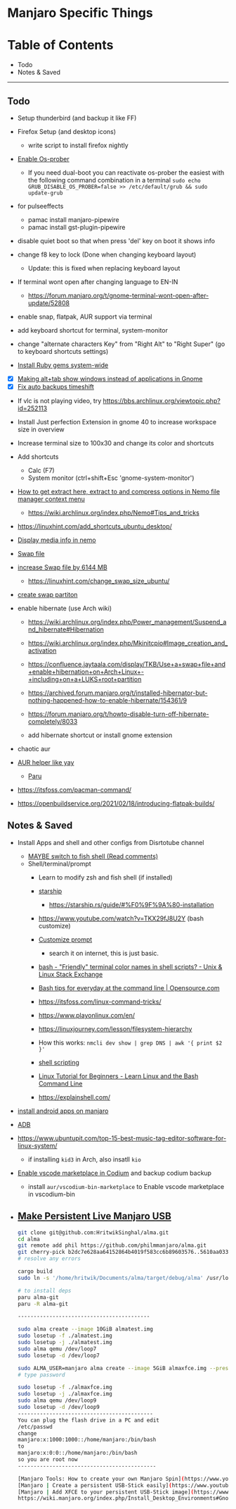 # Manjaro Specific Things


# **Table of Contents**
- Todo
- Notes & Saved


--- 


## Todo

- Setup thunderbird (and backup it like FF)

- Firefox Setup (and desktop icons)
	- write script to install firefox nightly 

- [Enable Os-prober](https://forum.manjaro.org/t/stable-update-2021-03-08-kernels-plasma-5-21-2-haskell-kodi-grub-kde-dev/56877)
	- If you need dual-boot you can reactivate os-prober the easiest with the following command combination in a terminal
    	```sudo echo GRUB_DISABLE_OS_PROBER=false >> /etc/default/grub && sudo update-grub```

- for pulseeffects
	- pamac install manjaro-pipewire
	- pamac install gst-plugin-pipewire

- disable quiet boot so that when press 'del' key on boot it shows info
- change f8 key to lock (Done when changing keyboard layout)
	- Update: this is fixed when replacing keyboard layout
	
- If terminal wont open after changing language to EN-IN
	- https://forum.manjaro.org/t/gnome-terminal-wont-open-after-update/52808

- enable snap, flatpak, AUR support via terminal
- add keyboard shortcut for terminal, system-monitor
- change "alternate characters Key" from "Right Alt" to "Right Super" (go to keyboard shortcuts settings)
- [Install Ruby gems system-wide](https://wiki.archlinux.org/index.php/ruby#Installing_Ruby)

- [x] [Making alt+tab show windows instead of applications in Gnome](https://bbs.archlinux.org/viewtopic.php?id=228893)
- [x] [Fix auto backups timeshift](https://forum.manjaro.org/t/back-in-time-crono-jobs-are-not-excuted/45892)

- If vlc is not playing video, try https://bbs.archlinux.org/viewtopic.php?id=252113

- Install Just perfection Extension in gnome 40 to increase workspace size in overview

- Increase terminal size to 100x30 and change its color and shortcuts

- Add shortcuts
    - Calc (F7)
    - System monitor (ctrl+shift+Esc 'gnome-system-monitor')





- [How to get extract here, extract to and compress options in Nemo file manager context menu](https://www.lxle.net/forums/discussion/1396/how-to-get-extract-here-extract-to-and-compress-options-in-nemo-file-manager-context-menu/p1)
    - https://wiki.archlinux.org/index.php/Nemo#Tips_and_tricks
- https://linuxhint.com/add_shortcuts_ubuntu_desktop/
- [Display media info in nemo](https://www.linuxuprising.com/2018/08/display-extensive-media-information-in.html)




- [Swap file](https://www.youtube.com/watch?v=0mgefj9ibRE)
- [increase Swap file by 6144 MB](https://askubuntu.com/questions/927854/how-do-i-increase-the-size-of-swapfile-without-removing-it-in-the-terminal)
    - https://linuxhint.com/change_swap_size_ubuntu/
- [create swap partiton](https://wiki.manjaro.org/index.php/Swap)
- enable hibernate (use Arch wiki)
	- https://wiki.archlinux.org/index.php/Power_management/Suspend_and_hibernate#Hibernation
	- https://wiki.archlinux.org/index.php/Mkinitcpio#Image_creation_and_activation
	
	- https://confluence.jaytaala.com/display/TKB/Use+a+swap+file+and+enable+hibernation+on+Arch+Linux+-+including+on+a+LUKS+root+partition
	- https://archived.forum.manjaro.org/t/installed-hibernator-but-nothing-happened-how-to-enable-hibernate/154361/9
	
	- https://forum.manjaro.org/t/howto-disable-turn-off-hibernate-completely/8033
	
	- add hibernate shortcut or install gnome extension


- chaotic aur 
- [AUR helper like yay](https://itsfoss.com/best-aur-helpers/)
	- [Paru](https://itsfoss.com/paru-aur-helper/)
- https://itsfoss.com/pacman-command/
- https://openbuildservice.org/2021/02/18/introducing-flatpak-builds/




## Notes & Saved


- Install Apps and shell and other configs from Disrtotube channel 
	- [MAYBE switch to fish shell (Read comments)](https://forum.manjaro.org/t/is-it-time-to-switch-the-default-shell-from-bash-to-fish/28745)
	- Shell/terminal/prompt
	    - Learn to modify zsh and fish shell (if installed)
	    - [starship](https://itsfoss.com/starship/)
	        - https://starship.rs/guide/#%F0%9F%9A%80-installation
	    - https://www.youtube.com/watch?v=TKX29fJ8U2Y (bash customize)

	    - [Customize prompt](https://itsfoss.com/customize-linux-terminal/)
	        - search it on internet, this is just basic.
	    - [bash - "Friendly" terminal color names in shell scripts? - Unix & Linux Stack Exchange](https://unix.stackexchange.com/questions/92563/friendly-terminal-color-names-in-shell-scripts)
	    - [Bash tips for everyday at the command line | Opensource.com](https://opensource.com/article/18/5/bash-tricks)
	    - https://itsfoss.com/linux-command-tricks/

	    - https://www.playonlinux.com/en/
	    - https://linuxjourney.com/lesson/filesystem-hierarchy
	    - How this works: ```nmcli dev show | grep DNS | awk '{ print $2 }'```
	    - [shell scripting](https://www.shellscript.sh/variables2.html)
	    - [Linux Tutorial for Beginners - Learn Linux and the Bash Command Line](https://ryanstutorials.net/linuxtutorial/)
	    - https://explainshell.com/


- [install android apps on manjaro](https://www.reddit.com/r/ManjaroLinux/comments/cbkblb/guide_run_android_apps_on_manjaro_super_simple/)

- [ADB](https://wiki.archlinux.org/index.php/Android_Debug_Bridge#Detect_the_device)

- https://www.ubuntupit.com/top-15-best-music-tag-editor-software-for-linux-system/
	- if installing ```kid3``` in Arch, also insatll ```kio```

- [Enable vscode marketplace in Codium](https://github.com/VSCodium/vscodium/blob/master/DOCS.md#migrating) and backup codium backup
	- install ```aur/vscodium-bin-marketplace``` to Enable vscode marketplace in vscodium-bin


- [Make Persistent Live Manjaro USB](https://forum.manjaro.org/t/manjaro-xfce-20-0-3-persistent-usb-released/54/30)
	- 
	```sh
	git clone git@github.com:HritwikSinghal/alma.git
	cd alma
	git remote add phil https://github.com/philmmanjaro/alma.git
	git cherry-pick b2dc7e628aa64152864b4019f583cc6b89603576..5610aa03352a3343e77b63e4fe193fcfa1e09699
	# resolve any errors

	cargo build
	sudo ln -s '/home/hritwik/Documents/alma/target/debug/alma' /usr/local/bin

	# to install deps
	paru alma-git
	paru -R alma-git

	------------------------------------------

	sudo alma create --image 10GiB almatest.img
	sudo losetup -f ./almatest.img
	sudo losetup -j ./almatest.img
	sudo alma qemu /dev/loop7
	sudo losetup -d /dev/loop7

	sudo ALMA_USER=manjaro alma create --image 5GiB almaxfce.img --presets ./presets/user.toml ./presets/xorg.toml ./presets/xfce.toml
	# type password

	sudo losetup -f ./almaxfce.img
	sudo losetup -j ./almaxfce.img
	sudo alma qemu /dev/loop9
	sudo losetup -d /dev/loop9
	-------------------------------------------
	You can plug the flash drive in a PC and edit
	/etc/passwd
	change
	manjaro:x:1000:1000::/home/manjaro:/bin/bash
	to
	manjaro:x:0:0::/home/manjaro:/bin/bash
	so you are root now
	--------------------------------------------

	[Manjaro Tools: How to create your own Manjaro Spin](https://www.youtube.com/watch?v=B--je--m0VI)
	[Manjaro | Create a persistent USB-Stick easily](https://www.youtube.com/watch?v=jssqg7ax6YY)
	[Manjaro | Add XFCE to your persistent USB-Stick image](https://www.youtube.com/watch?v=NhVuqgrv2iw)
	https://wiki.manjaro.org/index.php/Install_Desktop_Environments#Gnome_3
	```